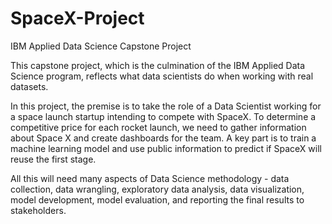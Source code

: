 # SpaceX-Project
IBM Applied Data Science Capstone Project

This capstone project, which is the culmination of the IBM Applied Data Science program, reflects what data scientists do when working with real datasets. 

In this project, the premise is to take the role of a Data Scientist working for a space launch startup intending to compete with SpaceX. To determine a competitive price for each rocket launch, we need to gather information about Space X and create dashboards for the team. A key part is to train a machine learning model and use public information to predict if SpaceX will reuse the first stage. 

All this will need many aspects of Data Science methodology - data collection, data wrangling, exploratory data analysis, data visualization, model development, model evaluation, and reporting the final results to stakeholders.
